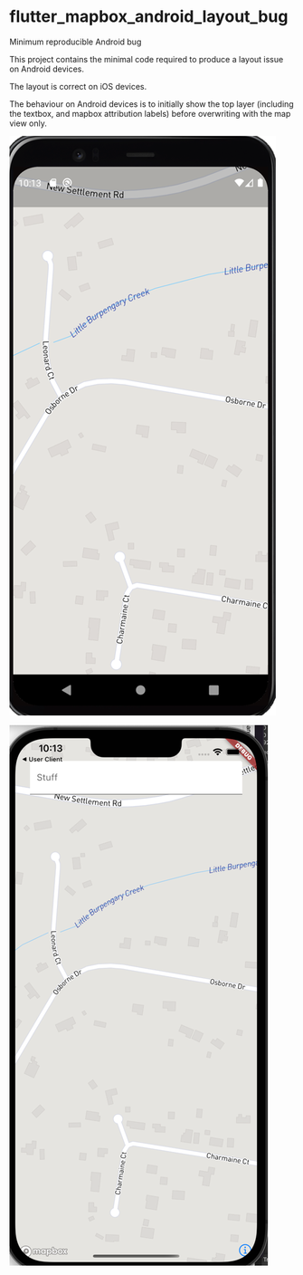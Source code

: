 # flutter_mapbox_android_layout_bug

Minimum reproducible Android bug

This project contains the minimal code required to produce a layout issue on Android devices.

The layout is correct on iOS devices.

The behaviour on Android devices is to initially show the top layer (including the textbox, and mapbox attribution labels) before overwriting with the map view only.

![Android View](img.png)

![iOS View](img_1.png)

